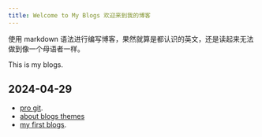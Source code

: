 ```yaml
---
title: Welcome to My Blogs 欢迎来到我的博客
---
```


使用 markdown 语法进行编写博客，果然就算是都认识的英文，还是读起来无法做到像一个母语者一样。

This is my blogs.

## 2024-04-29

* [pro git](./_posts/2024-04-29-pro-git-book.md).
* [about blogs themes](./_posts/2024-04-29-about-blogs-themes.md)
* [my first blogs](./_posts/2024-04-29-my-blogs-first.md).
